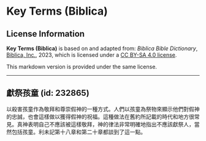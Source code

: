 # Key Terms (Biblica)

## License Information

**Key Terms (Biblica)** is based on and adapted from: _Biblica Bible Dictionary_, [Biblica, Inc.](https://www.biblica.com/), 2023, which is licensed under a [CC BY-SA 4.0 license](https://creativecommons.org/licenses/by-sa/4.0/legalcode.en).

This markdown version is provided under the same license.



--------------------------------

## 獻祭孩童 (id: 232865)

以殺害孩童作為敬拜和尊崇假神的一種方式。人們以孩童為祭物來顯示他們對假神的忠誠，也會這樣做以獲得假神的祝福。這種做法在舊約所記載的時代和地方很常見。真神表明自己不應該被這樣敬拜，神的律法非常明確地指出不應該獻祭人，當然包括孩童。利未記第十八章和第二十章都談到了這一點。



